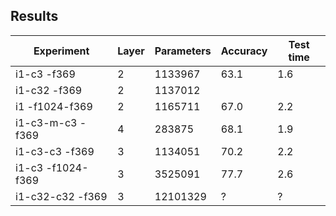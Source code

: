 ## Results

| Experiment          | Layer | Parameters | Accuracy | Test time |
| ------------------- | ----- | ---------- | -------- | --------- |
| i1-c3         -f369 |     2 |  1133967   | 63.1     | 1.6       |
| i1-c32        -f369 |     2 |  1137012   |          |           |
| i1      -f1024-f369 |     2 |  1165711   | 67.0     | 2.2       |
| i1-c3-m-c3    -f369 |     4 |   283875   | 68.1     | 1.9       |
| i1-c3-c3      -f369 |     3 |  1134051   | 70.2     | 2.2       |
| i1-c3   -f1024-f369 |     3 |  3525091   | 77.7     | 2.6       |
| i1-c32-c32    -f369 |     3 | 12101329   | ?        | ?         |